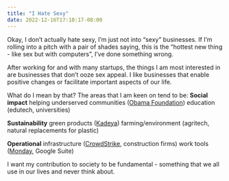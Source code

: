 ```yaml
---
title: "I Hate Sexy"
date: 2022-12-16T17:10:17-08:00
---
```


Okay, I don’t actually hate sexy, I’m just not into “sexy” businesses. If I’m rolling into a pitch with a pair of shades saying, this is the “hottest new thing - like sex but with computers”, I’ve done something wrong.

After working for and with many startups, the things I am most interested in are businesses that don’t ooze sex appeal. I like businesses that enable positive changes or facilitate important aspects of our life. 

What do I mean by that? The areas that I am keen on tend to be:
<b>Social impact</b> 
    helping underserved communities ([Obama Foundation](https://www.obama.org/))
    education (edutech, universities)
    
<b>Sustainability</b>
    green products ([Kadeya](https://www.kadeya.com/))
    farming/environment (agritech, natural replacements for plastic)

<b>Operational</b> 
    infrastructure ([CrowdStrike](https://www.crowdstrike.com/en-us/), construction firms)
    work tools ([Monday](monday.com), Google Suite)

I want my contribution to society to be fundamental - something that we all use in our lives and never think about.
